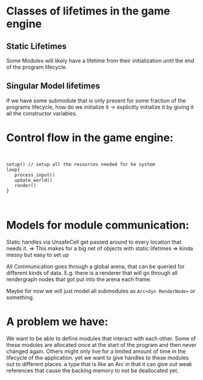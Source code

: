 # Classes of lifetimes in the game engine

## Static Lifetimes

Some Modules will likely have a lifetime from their initialization until the end of the program lifecycle.

## Singular Model lifetimes

If we have some submodule that is only present for some fraction of the programs lifecycle, how do we initialize it -> explicitly initialize it by giving it all the constructor variables.

# Control flow in the game engine:

```


setup() // setup all the resources needed for he system
loop{
   process_input()
   update_world()
   render()
}



```

# Models for module communication:

Static handles via UnsafeCell get passed around to every location that needs it.
=> This makes for a big net of objects with static lifetimes
=> kinda messy but easy to set up

All Communication goes through a global arena, that can be queried for different kinds of data. E.g. there is a renderer that will go through all rendergraph nodes that got put into the arena each frame.

Maybe for now we will just model all submodules as `Arc<dyn RenderNode>` or something.

# A problem we have:

We want to be able to define modules that interact with each other.
Some of these modules are allocated once at the start of the program and then never changed again.
Others might only live for a limited amount of time in the lifecycle of the application.
yet we want to give handles to these modules out to different places.
a type that is like an Arc in that it can give out weak references that cause the backing memory to not be deallocated yet.
